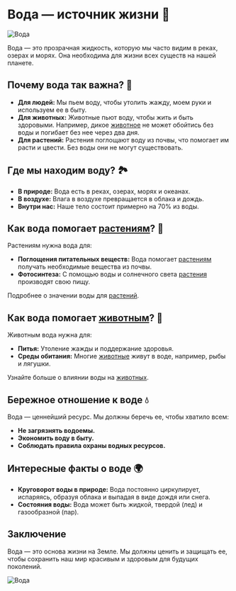 ﻿
# Вода — источник жизни 🌊

![Вода](https://avatars.mds.yandex.net/i?id=8207ade84b385bdd0ef4a3749159cbe38982ad64-5473816-images-thumbs&n=13)

Вода — это прозрачная жидкость, которую мы часто видим в реках, озерах и морях. Она необходима для жизни всех существ на нашей планете.

## Почему вода так важна? 🤔

- **Для людей:** Мы пьем воду, чтобы утолить жажду, моем руки и используем ее в быту.
- **Для животных:** Животные пьют воду, чтобы жить и быть здоровыми. Например, дикое [животное](https://vodopoint.ru/pitevaya_voda_i_dikie_jivotnye.html)  не может обойтись без воды и погибает без нее через два дня.
- **Для растений:** Растения поглощают воду из почвы, что помогает им расти и цвести. Без воды они не могут существовать.

## Где мы находим воду? 🏞️

- **В природе:** Вода есть в реках, озерах, морях и океанах.
- **В воздухе:** Влага в воздухе превращается в облака и дождь.
- **Внутри нас:** Наше тело состоит примерно на 70% из воды.

## Как вода помогает [растениям](https://s-ba.ru/tpost/3o0d804911-proekt-voda-eto-zhizn)? 🌱

Растениям нужна вода для:

- **Поглощения питательных веществ:** Вода помогает [растениям](https://s-ba.ru/tpost/3o0d804911-proekt-voda-eto-zhizn) получать необходимые вещества из почвы.
- **Фотосинтеза:** С помощью воды и солнечного света [растения](https://s-ba.ru/tpost/3o0d804911-proekt-voda-eto-zhizn) производят свою пищу.

Подробнее о значении воды для [растений](https://s-ba.ru/tpost/3o0d804911-proekt-voda-eto-zhizn).

## Как вода помогает [животным](https://s-ba.ru/tpost/3o0d804911-proekt-voda-eto-zhizn)? 🐾

Животным вода нужна для:

- **Питья:** Утоление жажды и поддержание здоровья.
- **Среды обитания:** Многие [животные](https://s-ba.ru/tpost/3o0d804911-proekt-voda-eto-zhizn) живут в воде, например, рыбы и лягушки.

Узнайте больше о влиянии воды на [животных](https://vodopoint.ru/pitevaya_voda_i_dikie_jivotnye.html).

## Бережное отношение к воде 💧

Вода — ценнейший ресурс. Мы должны беречь ее, чтобы хватило всем:

- **Не загрязнять водоемы.**
- **Экономить воду в быту.**
- **Соблюдать правила охраны водных ресурсов.**

## Интересные факты о воде 🌍

- **Круговорот воды в природе:** Вода постоянно циркулирует, испаряясь, образуя облака и выпадая в виде дождя или снега.
- **Состояния воды:** Вода может быть жидкой, твердой (лед) и газообразной (пар).

## Заключение

Вода — это основа жизни на Земле. Мы должны ценить и защищать ее, чтобы сохранить наш мир красивым и здоровым для будущих поколений.

![Вода](https://avatars.mds.yandex.net/i?id=4f47a0da02280079acc3cef1329fac36_l-11741829-images-thumbs&n=13)

